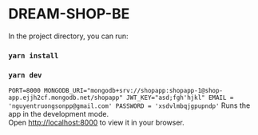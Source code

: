 # DREAM-SHOP-BE

In the project directory, you can run:
### `yarn install`
### `yarn dev`
`
PORT=8000
MONGODB_URI="mongodb+srv://shopapp:shopapp-1@shop-app.ejjh2cf.mongodb.net/shopapp"
JWT_KEY="asd;fgh'hjkl"
EMAIL = 'nguyentruongsonpp@gmail.com'
PASSWORD = 'xsdvlmbqjgpupndp'
`
Runs the app in the development mode.\
Open [http://localhost:8000](http://localhost:8000) to view it in your browser.
